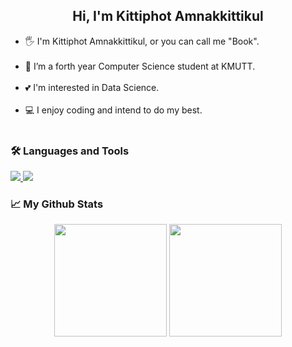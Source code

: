 <h2 align="center"> Hi, I'm Kittiphot Amnakkittikul </h2>

<ul>
<li>🖐 I'm Kittiphot Amnakkittikul, or you can call me "Book". </li><br>
<li>🌱 I’m a forth year Computer Science student at KMUTT. </li><br>
<li>💕 I'm interested in Data Science. </li><br>
<li>💻 I enjoy coding and intend to do my best.</li><br>
</ul> 

<h3> 🛠️ Languages and Tools </h3>
<p>
  <a href="https://skillicons.dev">
    <img src="https://skillicons.dev/icons?i=python,c,cpp,cs,html,css,javascript,dart" />
  </a>
    <a href="https://skillicons.dev">
    <img src="https://skillicons.dev/icons?i=flutter,vue,react,dotnet,mysql,git,github,gitlab" />
  </a>
</p>

<h3> 📈 My Github Stats </h3>
<p align="center">
<img height="180em" src="https://github-readme-stats-git-masterrstaa-rickstaa.vercel.app/api?username=Bookkub&&show_icons=true&theme=react" align = "center"/>
<img height="180em" src="https://github-readme-stats-git-masterrstaa-rickstaa.vercel.app/api/top-langs?username=Bookkub&theme=react&show_icons=true&locale=en&layout=compact" align = "center"/>
</p>



<!--
**Bookkub/Bookkub** is a ✨ _special_ ✨ repository because its `README.md` (this file) appears on your GitHub profile.

Here are some ideas to get you started:
wow
- 🔭 I’m currently working on ...
- 🌱 I’m currently learning ...
- 👯 I’m looking to collaborate on ...
- 🤔 I’m looking for help with ...
- 💬 Ask me about ...
- 📫 How to reach me: ...
- 😄 Pronouns: ...
- ⚡ Fun fact: ...
-->
